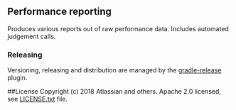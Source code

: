 ## Performance reporting

Produces various reports out of raw performance data.
Includes automated judgement calls.

### Releasing

Versioning, releasing and distribution are managed by the [gradle-release] plugin.

[gradle-release]: https://bitbucket.org/atlassian/gradle-release/src/release-0.0.2/README.md



##License
Copyright (c) 2018 Atlassian and others.
Apache 2.0 licensed, see [LICENSE.txt](LICENSE.txt) file.


